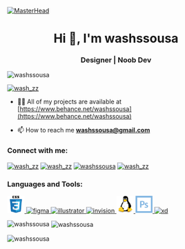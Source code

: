 [![MasterHead](https://i.imgur.com/QMiyBnz.jpeg)](https://www.behance.net/washssousa)
<h1 align="center">Hi 👋, I'm washssousa</h1>
<h3 align="center">Designer | Noob Dev</h3>

<p align="left"> <img src="https://komarev.com/ghpvc/?username=washssousa&label=Profile%20views&color=0e75b6&style=flat" alt="washssousa" /> </p>

<p align="left"> <a href="https://twitter.com/wash_zz" target="blank"><img src="https://img.shields.io/twitter/follow/wash_zz?logo=twitter&style=for-the-badge" alt="wash_zz" /></a> </p>

- 👨‍💻 All of my projects are available at [https://www.behance.net/washssousa](https://www.behance.net/washssousa)

- 📫 How to reach me **washssousa@gmail.com**

<h3 align="left">Connect with me:</h3>
<p align="left">
<a href="https://twitter.com/wash_zz" target="blank"><img align="center" src="https://raw.githubusercontent.com/rahuldkjain/github-profile-readme-generator/master/src/images/icons/Social/twitter.svg" alt="wash_zz" height="30" width="40" /></a>
<a href="https://instagram.com/wash_zz" target="blank"><img align="center" src="https://raw.githubusercontent.com/rahuldkjain/github-profile-readme-generator/master/src/images/icons/Social/instagram.svg" alt="wash_zz" height="30" width="40" /></a>
<a href="https://www.behance.net/washssousa" target="blank"><img align="center" src="https://raw.githubusercontent.com/rahuldkjain/github-profile-readme-generator/master/src/images/icons/Social/behance.svg" alt="washssousa" height="30" width="40" /></a>
<a href="https://www.youtube.com/c/wash_zz" target="blank"><img align="center" src="https://raw.githubusercontent.com/rahuldkjain/github-profile-readme-generator/master/src/images/icons/Social/youtube.svg" alt="wash_zz" height="30" width="40" /></a>
</p>

<h3 align="left">Languages and Tools:</h3>
<p align="left"> <a href="https://www.w3schools.com/css/" target="_blank" rel="noreferrer"> <img src="https://raw.githubusercontent.com/devicons/devicon/master/icons/css3/css3-original-wordmark.svg" alt="css3" width="40" height="40"/> </a> <a href="https://www.figma.com/" target="_blank" rel="noreferrer"> <img src="https://www.vectorlogo.zone/logos/figma/figma-icon.svg" alt="figma" width="40" height="40"/> </a> <a href="https://www.adobe.com/in/products/illustrator.html" target="_blank" rel="noreferrer"> <img src="https://www.vectorlogo.zone/logos/adobe_illustrator/adobe_illustrator-icon.svg" alt="illustrator" width="40" height="40"/> </a> <a href="https://www.invisionapp.com/" target="_blank" rel="noreferrer"> <img src="https://www.vectorlogo.zone/logos/invisionapp/invisionapp-icon.svg" alt="invision" width="40" height="40"/> </a> <a href="https://www.linux.org/" target="_blank" rel="noreferrer"> <img src="https://raw.githubusercontent.com/devicons/devicon/master/icons/linux/linux-original.svg" alt="linux" width="40" height="40"/> </a> <a href="https://www.photoshop.com/en" target="_blank" rel="noreferrer"> <img src="https://raw.githubusercontent.com/devicons/devicon/master/icons/photoshop/photoshop-line.svg" alt="photoshop" width="40" height="40"/> </a> <a href="https://www.adobe.com/products/xd.html" target="_blank" rel="noreferrer"> <img src="https://cdn.worldvectorlogo.com/logos/adobe-xd.svg" alt="xd" width="40" height="40"/> </a> </p>

<p><img align="left" src="https://github-readme-stats.vercel.app/api/top-langs?username=washssousa&show_icons=true&locale=en&layout=compact" alt="washssousa" /></p>

<p>&nbsp;<img align="center" src="https://github-readme-stats.vercel.app/api?username=washssousa&show_icons=true&locale=en" alt="washssousa" /></p>

<p><img align="center" src="https://github-readme-streak-stats.herokuapp.com/?user=washssousa&" alt="washssousa" /></p>
